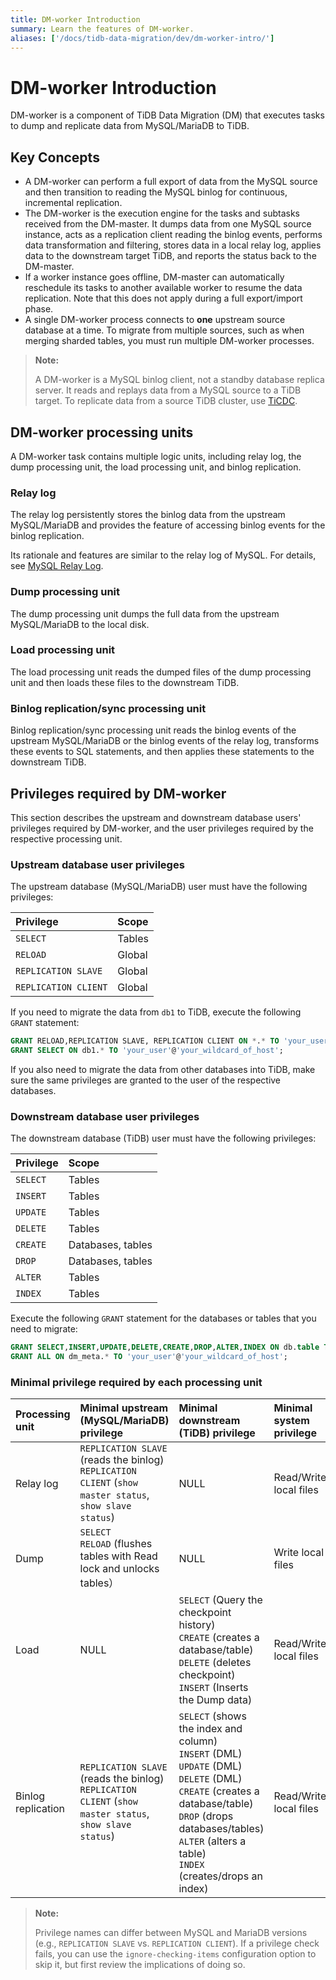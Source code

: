 ```yaml
---
title: DM-worker Introduction
summary: Learn the features of DM-worker.
aliases: ['/docs/tidb-data-migration/dev/dm-worker-intro/']
---
```


# DM-worker Introduction

DM-worker is a component of TiDB Data Migration (DM) that executes tasks to dump and replicate data from MySQL/MariaDB to TiDB.

## Key Concepts

* A DM-worker can perform a full export of data from the MySQL source and then transition to reading the MySQL binlog for continuous, incremental replication.
* The DM-worker is the execution engine for the tasks and subtasks received from the DM-master. It dumps data from one MySQL source instance, acts as a replication client reading the binlog events, performs data transformation and filtering, stores data in a local relay log, applies data to the downstream target TiDB, and reports the status back to the DM-master.
* If a worker instance goes offline, DM-master can automatically reschedule its tasks to another available worker to resume the data replication. Note that this does not apply during a full export/import phase.
* A single DM-worker process connects to **one** upstream source database at a time. To migrate from multiple sources, such as when merging sharded tables, you must run multiple DM-worker processes.

> **Note:**
>
> A DM-worker is a MySQL binlog client, not a standby database replica server. It reads and replays data from a MySQL source to a TiDB target. To replicate data from a source TiDB cluster, use [TiCDC](/ticdc/ticdc-overview.md).

## DM-worker processing units

A DM-worker task contains multiple logic units, including relay log, the dump processing unit, the load processing unit, and binlog replication.

### Relay log

The relay log persistently stores the binlog data from the upstream MySQL/MariaDB and provides the feature of accessing binlog events for the binlog replication.

Its rationale and features are similar to the relay log of MySQL. For details, see [MySQL Relay Log](https://dev.mysql.com/doc/refman/8.0/en/replica-logs-relaylog.html).

### Dump processing unit

The dump processing unit dumps the full data from the upstream MySQL/MariaDB to the local disk.

### Load processing unit

The load processing unit reads the dumped files of the dump processing unit and then loads these files to the downstream TiDB.

### Binlog replication/sync processing unit

Binlog replication/sync processing unit reads the binlog events of the upstream MySQL/MariaDB or the binlog events of the relay log, transforms these events to SQL statements, and then applies these statements to the downstream TiDB.

## Privileges required by DM-worker

This section describes the upstream and downstream database users' privileges required by DM-worker, and the user privileges required by the respective processing unit.

### Upstream database user privileges

The upstream database (MySQL/MariaDB) user must have the following privileges:

| Privilege | Scope |
|:----|:----|
| `SELECT` | Tables |
| `RELOAD` | Global |
| `REPLICATION SLAVE` | Global |
| `REPLICATION CLIENT` | Global |

If you need to migrate the data from `db1` to TiDB, execute the following `GRANT` statement:

```sql
GRANT RELOAD,REPLICATION SLAVE, REPLICATION CLIENT ON *.* TO 'your_user'@'your_wildcard_of_host';
GRANT SELECT ON db1.* TO 'your_user'@'your_wildcard_of_host';
```

If you also need to migrate the data from other databases into TiDB, make sure the same privileges are granted to the user of the respective databases.

### Downstream database user privileges

The downstream database (TiDB) user must have the following privileges:

| Privilege | Scope |
|:----|:----|
| `SELECT` | Tables |
| `INSERT` | Tables |
| `UPDATE` | Tables |
| `DELETE` | Tables |
| `CREATE` | Databases, tables |
| `DROP` | Databases, tables |
| `ALTER` | Tables |
| `INDEX` | Tables |

Execute the following `GRANT` statement for the databases or tables that you need to migrate:

```sql
GRANT SELECT,INSERT,UPDATE,DELETE,CREATE,DROP,ALTER,INDEX ON db.table TO 'your_user'@'your_wildcard_of_host';
GRANT ALL ON dm_meta.* TO 'your_user'@'your_wildcard_of_host';
```

### Minimal privilege required by each processing unit

| Processing unit | Minimal upstream (MySQL/MariaDB) privilege | Minimal downstream (TiDB) privilege | Minimal system privilege |
|:----|:--------------------|:------------|:----|
| Relay log | `REPLICATION SLAVE` (reads the binlog)<br/>`REPLICATION CLIENT` (`show master status`, `show slave status`) | NULL | Read/Write local files |
| Dump | `SELECT`<br/>`RELOAD` (flushes tables with Read lock and unlocks tables）| NULL | Write local files |
| Load | NULL | `SELECT` (Query the checkpoint history)<br/>`CREATE` (creates a database/table)<br/>`DELETE` (deletes checkpoint)<br/>`INSERT` (Inserts the Dump data) | Read/Write local files |
| Binlog replication | `REPLICATION SLAVE` (reads the binlog)<br/>`REPLICATION CLIENT` (`show master status`, `show slave status`) | `SELECT` (shows the index and column)<br/>`INSERT` (DML)<br/>`UPDATE` (DML)<br/>`DELETE` (DML)<br/>`CREATE` (creates a database/table)<br/>`DROP` (drops databases/tables)<br/>`ALTER` (alters a table)<br/>`INDEX` (creates/drops an index)| Read/Write local files |

> **Note:**
>
> Privilege names can differ between MySQL and MariaDB versions (e.g., `REPLICATION SLAVE` vs. `REPLICATION CLIENT`). If a privilege check fails, you can use the `ignore-checking-items` configuration option to skip it, but first review the implications of doing so.
